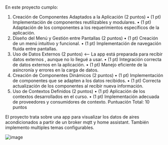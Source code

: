 En este proyecto cumplo: 
1. Creación de Componentes Adaptados a la Aplicación (2 puntos)
• (1 pt) Implementación de componentes reutilizables y modulares.
• (1 pt) Adaptación de los componentes a los requerimientos específicos de la aplicación.
2. Diseño del Menú y Gestión entre Pantallas (2 puntos)
• (1 pt) Creación de un menú intuitivo y funcional.
• (1 pt) Implementación de navegación fluida entre pantallas.
3. Uso de Datos Externos (2 puntos) <-- La app está preparada para recibir datos externos , aunque no lo llegué a usar.
• (1 pt) Integración correcta de datos externos en la aplicación.
• (1 pt) Manejo eficiente de la asincronía y errores en la carga de datos.
4. Creación de Componentes Dinámicos (2 puntos)
• (1 pt) Implementación de componentes que se adapten a los datos recibidos.
• (1 pt) Correcta actualización de los componentes al recibir nueva información.
5. Uso de Contextos Definidos (2 puntos)
• (1 pt) Aplicación de los contextos desarrollados en el curso.
• (1 pt) Implementación adecuada de proveedores y consumidores de contexto.
Puntuación Total: 10 puntos


El proyecto trata sobre una app para visualizar los datos de aires acondicionados a partir de un broker mqtt y home assistant.
También implemento multiples temas configurables.


![image](https://github.com/user-attachments/assets/ec507ac3-1642-4b66-9c62-d87c04944980)

